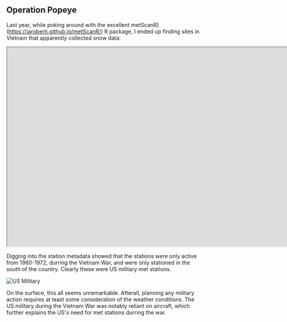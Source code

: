 ## Operation Popeye

Last year, while poking around with the excellent metScanR](https://jaroberti.github.io/metScanR/) R package, I ended up finding sites in Vietnam that apparently collected snow data:

<iframe src="https://raw.githubusercontent.com/rhlee12/rhlee12.github.io/master/documents/vietnam.html" width="4000" height="520"></iframe> 


Digging into the station metadata showed that the stations were only active from 1960-1972, durring the Vietnam War, and were only stationed in the south of the country. Clearly these were US military met stations.

![US Military ](https://raw.githubusercontent.com/rhlee12/rhlee12.github.io/master/images/Vietnam_loop.gif)

On the surface, this all seems unremarkable. Afterall, planning any military action requires at least some consideration of the weather conditions. The US military during the Vietnam War was notably reliant on aircraft, which further explains the US's need for met stations durring the war. 


